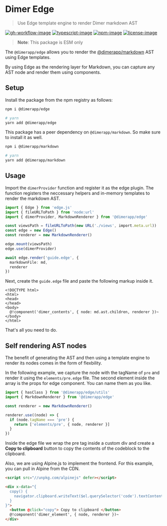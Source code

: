# Dimer Edge
> Use Edge template engine to render Dimer markdown AST

[![gh-workflow-image]][gh-workflow-url] [![typescript-image]][typescript-url] [![npm-image]][npm-url] [![license-image]][license-url]

> **Note**: This package is ESM only

The `@dimerapp/edge` allows you to render the [@dimerapp/markdown](https://github.com/dimerapp/markdown) AST using Edge templates.

By using Edge as the rendering layer for Markdown, you can capture any AST node and render them using components.

## Setup
Install the package from the npm registry as follows:

```sh
npm i @dimerapp/edge

# yarn
yarn add @dimerapp/edge
```

This package has a peer dependency on `@dimerapp/markdown`. So make sure to install it as well.

```sh
npm i @dimerapp/markdown

# yarn
yarn add @dimerapp/markdown
```

## Usage
Import the `dimerProvider` function and register it as the edge plugin. The function registers the neccessary helpers and in-memory templates to render the markdown AST.

```ts
import { Edge } from 'edge.js'
import { fileURLToPath } from 'node:url'
import { dimerProvider, MarkdownRenderer } from '@dimerapp/edge'

const viewsPath = fileURLToPath(new URL('./views', import.meta.url))
const edge = new Edge()
const renderer = new MarkdownRenderer()

edge.mount(viewsPath)
edge.use(dimerProvider)

await edge.render('guide.edge', {
  markdownFile: md,
  renderer
})
```

Next, create the `guide.edge` file and paste the following markup inside it.

```edge
<!DOCTYPE html>
<html>
<head>
</head>
<body>
  @!component('dimer_contents', { node: md.ast.children, renderer })~
</body>
</html>
```

That's all you need to do.

## Self rendering AST nodes
The benefit of generating the AST and then using a template engine to render its nodes comes in the form of flexbility.

In the following example, we capture the node with the tagName of `pre` and render it using the `elements/pre.edge` file. The second element inside the array is the props for edge component. You can name them as you like.

```ts
import { hasClass } from '@dimerapp/edge/utils'
import { MarkdownRenderer } from '@dimerapp/edge'

const renderer = new MarkdownRenderer()

renderer.use((node) => {
  if (node.tagName === 'pre') {
    return ['elements/pre', { node, renderer }]
  }
})
```

Inside the edge file we wrap the pre tag inside a custom div and create a **Copy to clipboard** button to copy the contents of the codeblock to the clipboard.

Also, we are using Alpine.js to implement the frontend. For this example, you can pull in Alpine from the CDN.

```html
<script src="//unpkg.com/alpinejs" defer></script>
```

```html
<div x-data="{
  copy() {
    navigator.clipboard.writeText($el.querySelector('code').textContent)
  }
}">
  <button @click="copy"> Copy to clipboard </button>
  @!component('dimer_element', { node, renderer })~
</div>
```

[typescript-image]: https://img.shields.io/badge/Typescript-294E80.svg?style=for-the-badge&logo=typescript
[typescript-url]:  "typescript"

[npm-image]: https://img.shields.io/npm/v/@dimerapp/edge.svg?style=for-the-badge&logo=npm
[npm-url]: https://npmjs.org/package/@dimerapp/edge "npm"

[license-image]: https://img.shields.io/npm/l/@dimerapp/edge?color=blueviolet&style=for-the-badge
[license-url]: LICENSE.md "license"

[gh-workflow-image]: https://img.shields.io/github/workflow/status/dimerapp/edge/test?style=for-the-badge
[gh-workflow-url]: https://github.com/dimerapp/edge/actions/workflows/test.yml "Github actions"
